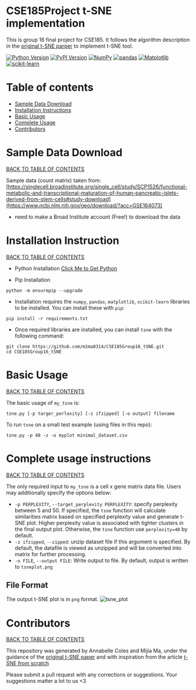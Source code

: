 # CSE185Project t-SNE implementation
This is group 16 final project for CSE185. It follows the algorithm description in  the [original t-SNE parper](https://lvdmaaten.github.io/publications/papers/JMLR_2008.pdf) to implement t-SNE tool.

[![Python Version](https://img.shields.io/badge/python-3.6%20|%203.7%20|%203.8%20|%203.9%20|%203.10-blue.svg)](https://www.python.org/downloads/)
[![PyPI Version](https://img.shields.io/badge/pip-v23.1.2-green.svg)](https://pip.pypa.io/en/stable/installation/)
[![NumPy](https://img.shields.io/badge/NumPy-1.24-yellow.svg)](https://numpy.org/doc/stable/index.html)
[![pandas](https://img.shields.io/badge/pandas-2.0.0-orange.svg)](https://pandas.pydata.org/)
[![Matplotlib](https://img.shields.io/badge/Matplotlib-3.7.0-purple.svg)](https://matplotlib.org/)
[![scikit-learn](https://img.shields.io/badge/scikit--learn-1.2.2-orange.svg)](https://scikit-learn.org/stable/)

# Table of contents <a name="toc"></a >
- [Sample Data Download](#data)
- [Installation Instructions](#install)
- [Basic Usage](#usage)
- [Complete Usage](#instruction)
- [Contributors](#credit)


# Sample Data Download <a name="data"></a>
[BACK TO TABLE OF CONTENTS](#toc)

Sample data (count matrix) taken from: 
[https://singlecell.broadinstitute.org/single_cell/study/SCP1526/functional-metabolic-and-transcriptional-maturation-of-human-pancreatic-islets-derived-from-stem-cells#study-download](https://www.ncbi.nlm.nih.gov/geo/download/?acc=GSE164073)
* need to make a Broad Institute account (Free!) to download the data


# Installation Instruction <a name="install"></a>
[BACK TO TABLE OF CONTENTS](#toc)

* Python Installation
[Click Me to Get Python](https://www.python.org/downloads/)

* Pip Installation 
```
python -m ensurepip --upgrade
```

* Installation requires the `numpy`, `pandas`, `matplotlib`, `scikit-learn` libraries to be installed. You can install these with `pip`:

```
pip install -r requirements.txt
```
* Once required libraries are installed, you can install `tsne` with the following command:
```
git clone https://github.com/m1ma0314/CSE185Group16_tSNE.git
cd CSE185Group16_tSNE
```

# Basic Usage <a name="usage"></a>
[BACK TO TABLE OF CONTENTS](#toc)

The basic usage of `my_tsne` is:
```
tsne.py [-p targer_perlexity] [-z ifzipped] [-o output] filename
```

To run `tsne` on a small test example (using files in this repo):

```
tsne.py -p 40 -z -o myplot minimal_dataset.csv
```
# Complete usage instructions <a name="instruction"></a>
[BACK TO TABLE OF CONTENTS](#toc)

The only required input to `my_tsne` is a cell x gene matrix data file. Users may additionally specify the options below:
* `-p PERPLEXITY`, `--target_perplexity PERPLEXITY`: specify perplexity between 5 and 50. If specified, the `tsne` function will calculate similarities matrix based on specified perplexity value and generate t-SNE plot. Higher perplexity value is associated with tighter clusters in the final output plot. Otherwise, the `tsne` function use `perplexity=40` by default.
* `-z ifzipped`, `--zipped`: unzip dataset file if this argument is specified. By default, the datafile is viewed as unzipped and will be converted into matrix for further processing.
* `-o FILE`, `--output FILE`: Write output to file. By default, output is written to `tsneplot.png`

## File Format
The output t-SNE plot is in `png` format.
![tsne_plot](https://github.com/m1ma0314/CSE185Group16_tSNE/assets/97704603/d9983cb9-58d6-416f-905b-bc62e580fb7c)

# Contributors <a name='credit'></a>
[BACK TO TABLE OF CONTENTS](#toc)

This repository was generated by Annabelle Coles and Mijia Ma, under the guidance of the [original t-SNE paper](https://lvdmaaten.github.io/publications/papers/JMLR_2008.pdf) and with inspiration from the article [t-SNE from scratch](https://towardsdatascience.com/t-sne-from-scratch-ft-numpy-172ee2a61df7)

Please submit a pull request with any corrections or suggestions. Your suggestions matter a lot to us <3


